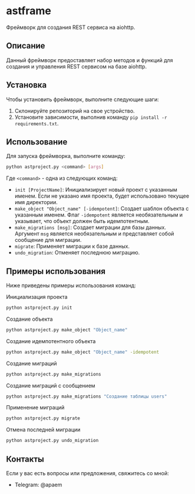 # astframe

Фреймворк для создания REST сервиса на aiohttp.

## Описание

Данный фреймворк предоставляет набор методов и функций для создания и управления REST сервисом на базе aiohttp.

## Установка

Чтобы установить фреймворк, выполните следующие шаги:

1. Склонируйте репозиторий на свое устройство.
2. Установите зависимости, выполнив команду `pip install -r requirements.txt`.

## Использование

Для запуска фреймворка, выполните команду:
```bash
python astproject.py <command> [args]
```

Где `<command>` - одна из следующих команд:

- `init [ProjectName]`: Инициализирует новый проект с указанным именем. Если не указано имя проекта, будет использовано текущее имя директории.
- `make_object "Object_name" [-idempotent]`: Создает шаблон объекта с указанным именем. Флаг `-idempotent` является необязательным и указывает, что объект должен быть идемпотентным.
- `make_migrations [msg]`: Создает миграции для базы данных. Аргумент `msg` является необязательным и представляет собой сообщение для миграции.
- `migrate`: Применяет миграции к базе данных.
- `undo_migration`: Отменяет последнюю миграцию.

## Примеры использования

Ниже приведены примеры использования команд:

Инициализация проекта
```bash
python astproject.py init
```
Создание объекта
```bash
python astproject.py make_object "Object_name"
```
Создание идемпотентного объекта
```bash
python astproject.py make_object "Object_name" -idempotent
```
Создание миграций
```bash
python astproject.py make_migrations
```
Создание миграций с сообщением
```bash
python astproject.py make_migrations "Создание таблицы users"
```
Применение миграций
```bash
python astproject.py migrate
```
Отмена последней миграции
```bash
python astproject.py undo_migration
```

## Контакты

Если у вас есть вопросы или предложения, свяжитесь со мной:

- Telegram: @apaem

